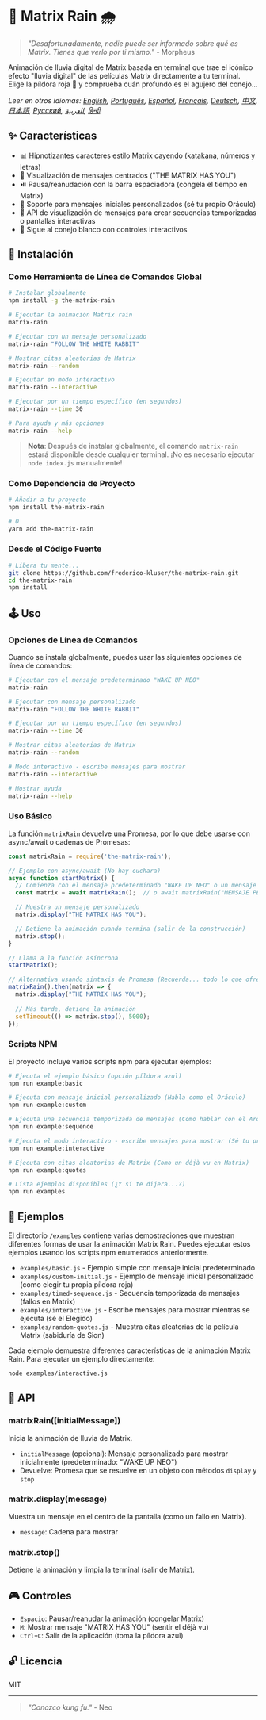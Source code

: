 # 🧠 Matrix Rain 🌧️

> *"Desafortunadamente, nadie puede ser informado sobre qué es Matrix. Tienes que verlo por ti mismo."* - Morpheus

Animación de lluvia digital de Matrix basada en terminal que trae el icónico efecto "lluvia digital" de las películas Matrix directamente a tu terminal. Elige la píldora roja 💊 y comprueba cuán profundo es el agujero del conejo...

*Leer en otros idiomas: [English](README.en.md), [Português](README.pt-br.md), [Español](README.es.md), [Français](README.fr.md), [Deutsch](README.de.md), [中文](README.zh.md), [日本語](README.ja.md), [Русский](README.ru.md), [العربية](README.ar.md), [हिन्दी](README.hi.md)*

## ✨ Características

- 📊 Hipnotizantes caracteres estilo Matrix cayendo (katakana, números y letras)
- 💬 Visualización de mensajes centrados ("THE MATRIX HAS YOU")
- ⏯️ Pausa/reanudación con la barra espaciadora (congela el tiempo en Matrix)
- 📝 Soporte para mensajes iniciales personalizados (sé tu propio Oráculo)
- 🔄 API de visualización de mensajes para crear secuencias temporizadas o pantallas interactivas
- 🐇 Sigue al conejo blanco con controles interactivos

## 💾 Instalación

### Como Herramienta de Línea de Comandos Global

```bash
# Instalar globalmente
npm install -g the-matrix-rain

# Ejecutar la animación Matrix rain
matrix-rain

# Ejecutar con un mensaje personalizado
matrix-rain "FOLLOW THE WHITE RABBIT"

# Mostrar citas aleatorias de Matrix
matrix-rain --random

# Ejecutar en modo interactivo
matrix-rain --interactive

# Ejecutar por un tiempo específico (en segundos)
matrix-rain --time 30

# Para ayuda y más opciones
matrix-rain --help
```

> **Nota**: Después de instalar globalmente, el comando `matrix-rain` estará disponible desde cualquier terminal. ¡No es necesario ejecutar `node index.js` manualmente!

### Como Dependencia de Proyecto

```bash
# Añadir a tu proyecto
npm install the-matrix-rain

# O
yarn add the-matrix-rain
```

### Desde el Código Fuente

```bash
# Libera tu mente...
git clone https://github.com/frederico-kluser/the-matrix-rain.git
cd the-matrix-rain
npm install
```

## 🕹️ Uso

### Opciones de Línea de Comandos

Cuando se instala globalmente, puedes usar las siguientes opciones de línea de comandos:

```bash
# Ejecutar con el mensaje predeterminado "WAKE UP NEO"
matrix-rain

# Ejecutar con mensaje personalizado
matrix-rain "FOLLOW THE WHITE RABBIT"

# Ejecutar por un tiempo específico (en segundos)
matrix-rain --time 30

# Mostrar citas aleatorias de Matrix
matrix-rain --random

# Modo interactivo - escribe mensajes para mostrar
matrix-rain --interactive

# Mostrar ayuda
matrix-rain --help
```

### Uso Básico

La función `matrixRain` devuelve una Promesa, por lo que debe usarse con async/await o cadenas de Promesas:

```javascript
const matrixRain = require('the-matrix-rain');

// Ejemplo con async/await (No hay cuchara)
async function startMatrix() {
  // Comienza con el mensaje predeterminado "WAKE UP NEO" o un mensaje personalizado
  const matrix = await matrixRain();  // o await matrixRain("MENSAJE PERSONALIZADO");

  // Muestra un mensaje personalizado
  matrix.display("THE MATRIX HAS YOU");

  // Detiene la animación cuando termina (salir de la construcción)
  matrix.stop();
}

// Llama a la función asíncrona
startMatrix();

// Alternativa usando sintaxis de Promesa (Recuerda... todo lo que ofrezco es la verdad)
matrixRain().then(matrix => {
  matrix.display("THE MATRIX HAS YOU");
  
  // Más tarde, detiene la animación
  setTimeout(() => matrix.stop(), 5000);
});
```

### Scripts NPM

El proyecto incluye varios scripts npm para ejecutar ejemplos:

```bash
# Ejecuta el ejemplo básico (opción píldora azul)
npm run example:basic

# Ejecuta con mensaje inicial personalizado (Habla como el Oráculo)
npm run example:custom

# Ejecuta una secuencia temporizada de mensajes (Como hablar con el Arquitecto)
npm run example:sequence

# Ejecuta el modo interactivo - escribe mensajes para mostrar (Sé tu propio Agente)
npm run example:interactive

# Ejecuta con citas aleatorias de Matrix (Como un déjà vu en Matrix)
npm run example:quotes

# Lista ejemplos disponibles (¿Y si te dijera...?)
npm run examples
```

## 🧪 Ejemplos

El directorio `/examples` contiene varias demostraciones que muestran diferentes formas de usar la animación Matrix Rain.
Puedes ejecutar estos ejemplos usando los scripts npm enumerados anteriormente.

- `examples/basic.js` - Ejemplo simple con mensaje inicial predeterminado
- `examples/custom-initial.js` - Ejemplo de mensaje inicial personalizado (como elegir tu propia píldora roja)
- `examples/timed-sequence.js` - Secuencia temporizada de mensajes (fallos en Matrix)
- `examples/interactive.js` - Escribe mensajes para mostrar mientras se ejecuta (sé el Elegido)
- `examples/random-quotes.js` - Muestra citas aleatorias de la película Matrix (sabiduría de Sion)

Cada ejemplo demuestra diferentes características de la animación Matrix Rain. Para ejecutar un ejemplo directamente:

```bash
node examples/interactive.js
```

## 🔌 API

### matrixRain([initialMessage])

Inicia la animación de lluvia de Matrix.

- `initialMessage` (opcional): Mensaje personalizado para mostrar inicialmente (predeterminado: "WAKE UP NEO")
- Devuelve: Promesa que se resuelve en un objeto con métodos `display` y `stop`

### matrix.display(message)

Muestra un mensaje en el centro de la pantalla (como un fallo en Matrix).

- `message`: Cadena para mostrar

### matrix.stop()

Detiene la animación y limpia la terminal (salir de Matrix).

## 🎮 Controles

- `Espacio`: Pausar/reanudar la animación (congelar Matrix)
- `M`: Mostrar mensaje "MATRIX HAS YOU" (sentir el déjà vu)
- `Ctrl+C`: Salir de la aplicación (toma la píldora azul)

## 🔓 Licencia

MIT

---

> *"Conozco kung fu."* - Neo